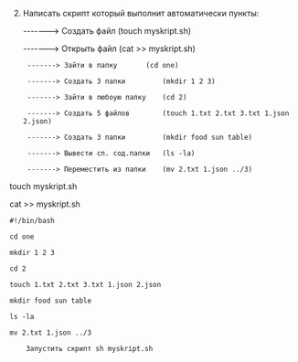 2) Написать скрипт который выполнит автоматически пункты: 

	-------> Создать файл            (touch myskript.sh)
	
	-------> Открыть файл            (cat >> myskript.sh)
	
		-------> Зайти в папку 		 (cd one)
		
		-------> Создать 3 папки         (mkdir 1 2 3)
		
		-------> Зайти в любоую папку    (cd 2)
		
		-------> Создать 5 файлов        (touch 1.txt 2.txt 3.txt 1.json 2.json)
		
		-------> Создать 3 папки         (mkdir food sun table)
		
		-------> Вывести сп. сод.папки   (ls -la)
		
		-------> Переместить из папки    (mv 2.txt 1.json ../3)

touch myskript.sh

cat >> myskript.sh

	#!/bin/bash
	
	cd one
	
	mkdir 1 2 3
	
	cd 2
	
	touch 1.txt 2.txt 3.txt 1.json 2.json
	
	mkdir food sun table
	
	ls -la
	
	mv 2.txt 1.json ../3
	
		Запустить скрипт sh myskript.sh
